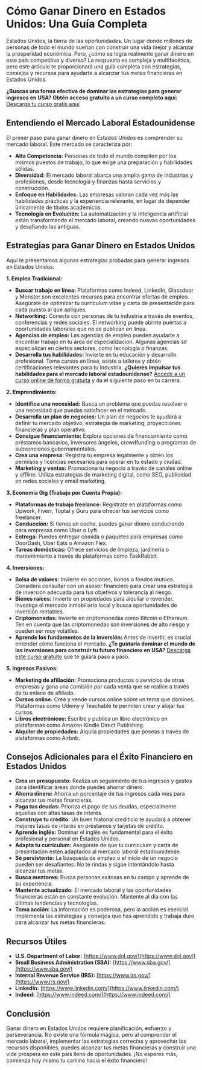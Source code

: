 # Cómo Ganar Dinero en Estados Unidos: Una Guía Completa

Estados Unidos, la tierra de las oportunidades. Un lugar donde millones de personas de todo el mundo sueñan con construir una vida mejor y alcanzar la prosperidad económica. Pero, ¿cómo se logra realmente ganar dinero en este país competitivo y diverso? La respuesta es compleja y multifacética, pero este artículo te proporcionará una guía completa con estrategias, consejos y recursos para ayudarte a alcanzar tus metas financieras en Estados Unidos.

**¿Buscas una forma efectiva de dominar las estrategias para generar ingresos en USA? Obtén acceso gratuito a un curso completo aquí:** [Descarga tu curso gratis aquí](https://udemywork.com/como-ganar-dinero-en-estados-unidos)

## Entendiendo el Mercado Laboral Estadounidense

El primer paso para ganar dinero en Estados Unidos es comprender su mercado laboral. Este mercado se caracteriza por:

*   **Alta Competencia:** Personas de todo el mundo compiten por los mismos puestos de trabajo, lo que exige una preparación y habilidades sólidas.
*   **Diversidad:** El mercado laboral abarca una amplia gama de industrias y profesiones, desde tecnología y finanzas hasta servicios y construcción.
*   **Enfoque en Habilidades:** Las empresas valoran cada vez más las habilidades prácticas y la experiencia relevante, en lugar de depender únicamente de títulos académicos.
*   **Tecnología en Evolución:** La automatización y la inteligencia artificial están transformando el mercado laboral, creando nuevas oportunidades y desafiando las antiguas.

## Estrategias para Ganar Dinero en Estados Unidos

Aquí te presentamos algunas estrategias probadas para generar ingresos en Estados Unidos:

**1. Empleo Tradicional:**

*   **Buscar trabajo en línea:** Plataformas como Indeed, LinkedIn, Glassdoor y Monster son excelentes recursos para encontrar ofertas de empleo. Asegúrate de optimizar tu currículum vitae y carta de presentación para cada puesto al que apliques.
*   **Networking:** Conecta con personas de tu industria a través de eventos, conferencias y redes sociales. El networking puede abrirte puertas a oportunidades laborales que no se publican en línea.
*   **Agencias de empleo:** Las agencias de empleo pueden ayudarte a encontrar trabajo en tu área de especialización. Algunas agencias se especializan en ciertos sectores, como tecnología o finanzas.
*   **Desarrolla tus habilidades:** Invierte en tu educación y desarrollo profesional. Toma cursos en línea, asiste a talleres y obtén certificaciones relevantes para tu industria. **¿Quieres impulsar tus habilidades para el mercado laboral estadounidense?** [Accede a un curso online de forma gratuita](https://udemywork.com/como-ganar-dinero-en-los-estados-unidos) y da el siguiente paso en tu carrera.

**2. Emprendimiento:**

*   **Identifica una necesidad:** Busca un problema que puedas resolver o una necesidad que puedas satisfacer en el mercado.
*   **Desarrolla un plan de negocios:** Un plan de negocios te ayudará a definir tu mercado objetivo, estrategia de marketing, proyecciones financieras y plan operativo.
*   **Consigue financiamiento:** Explora opciones de financiamiento como préstamos bancarios, inversores ángeles, crowdfunding o programas de subvenciones gubernamentales.
*   **Crea una empresa:** Registra tu empresa legalmente y obtén los permisos y licencias necesarios para operar en tu estado y ciudad.
*   **Marketing y ventas:** Promociona tu negocio a través de canales online y offline. Utiliza estrategias de marketing digital, como SEO, publicidad en redes sociales y email marketing.

**3. Economía Gig (Trabajo por Cuenta Propia):**

*   **Plataformas de trabajo freelance:** Regístrate en plataformas como Upwork, Fiverr, Toptal y Guru para ofrecer tus servicios como freelancer.
*   **Conducción:** Si tienes un coche, puedes ganar dinero conduciendo para empresas como Uber o Lyft.
*   **Entrega:** Puedes entregar comida o paquetes para empresas como DoorDash, Uber Eats o Amazon Flex.
*   **Tareas domésticas:** Ofrece servicios de limpieza, jardinería o mantenimiento a través de plataformas como TaskRabbit.

**4. Inversiones:**

*   **Bolsa de valores:** Invierte en acciones, bonos o fondos mutuos. Considera consultar con un asesor financiero para crear una estrategia de inversión adecuada para tus objetivos y tolerancia al riesgo.
*   **Bienes raíces:** Invierte en propiedades para alquilar o revender. Investiga el mercado inmobiliario local y busca oportunidades de inversión rentables.
*   **Criptomonedas:** Invierte en criptomonedas como Bitcoin o Ethereum. Ten en cuenta que las criptomonedas son inversiones de alto riesgo y pueden ser muy volátiles.
*   **Aprende los fundamentos de la inversión:**  Antes de invertir, es crucial entender cómo funciona el mercado. **¿Te gustaría dominar el mundo de las inversiones para construir tu futuro financiero en USA?** [Descarga este curso gratuito](https://udemywork.com/como-ganar-dinero-en-los-estados-unidos) que te guiará paso a paso.

**5. Ingresos Pasivos:**

*   **Marketing de afiliación:** Promociona productos o servicios de otras empresas y gana una comisión por cada venta que se realice a través de tu enlace de afiliado.
*   **Cursos online:** Crea y vende cursos online sobre un tema que domines. Plataformas como Udemy y Teachable te permiten crear y alojar tus cursos.
*   **Libros electrónicos:** Escribe y publica un libro electrónico en plataformas como Amazon Kindle Direct Publishing.
*   **Alquiler de propiedades:** Alquila propiedades que poseas a través de plataformas como Airbnb.

## Consejos Adicionales para el Éxito Financiero en Estados Unidos

*   **Crea un presupuesto:** Realiza un seguimiento de tus ingresos y gastos para identificar áreas donde puedes ahorrar dinero.
*   **Ahorra dinero:** Ahorra un porcentaje de tus ingresos cada mes para alcanzar tus metas financieras.
*   **Paga tus deudas:** Prioriza el pago de tus deudas, especialmente aquellas con altas tasas de interés.
*   **Construye tu crédito:** Un buen historial crediticio te ayudará a obtener mejores tasas de interés en préstamos y tarjetas de crédito.
*   **Aprende inglés:** Dominar el inglés es fundamental para el éxito profesional y personal en Estados Unidos.
*   **Adapta tu currículum:** Asegúrate de que tu currículum y carta de presentación estén adaptados al mercado laboral estadounidense.
*   **Sé persistente:** La búsqueda de empleo o el inicio de un negocio pueden ser desafiantes. No te rindas y sigue intentándolo hasta alcanzar tus metas.
*   **Busca mentores:** Busca personas exitosas en tu campo y aprende de su experiencia.
*   **Mantente actualizado:** El mercado laboral y las oportunidades financieras están en constante evolución. Mantente al día con las últimas tendencias y tecnologías.
*   **Toma acción:** La información es poderosa, pero la acción es esencial. Implementa las estrategias y consejos que has aprendido y trabaja duro para alcanzar tus metas financieras.

## Recursos Útiles

*   **U.S. Department of Labor:** [https://www.dol.gov/](https://www.dol.gov/)
*   **Small Business Administration (SBA):** [https://www.sba.gov/](https://www.sba.gov/)
*   **Internal Revenue Service (IRS):** [https://www.irs.gov/](https://www.irs.gov/)
*   **LinkedIn:** [https://www.linkedin.com/](https://www.linkedin.com/)
*   **Indeed:** [https://www.indeed.com/](https://www.indeed.com/)

## Conclusión

Ganar dinero en Estados Unidos requiere planificación, esfuerzo y perseverancia. No existe una fórmula mágica, pero al comprender el mercado laboral, implementar las estrategias correctas y aprovechar los recursos disponibles, puedes alcanzar tus metas financieras y construir una vida próspera en este país lleno de oportunidades. ¡No esperes más, comienza hoy mismo tu camino hacia el éxito financiero!

